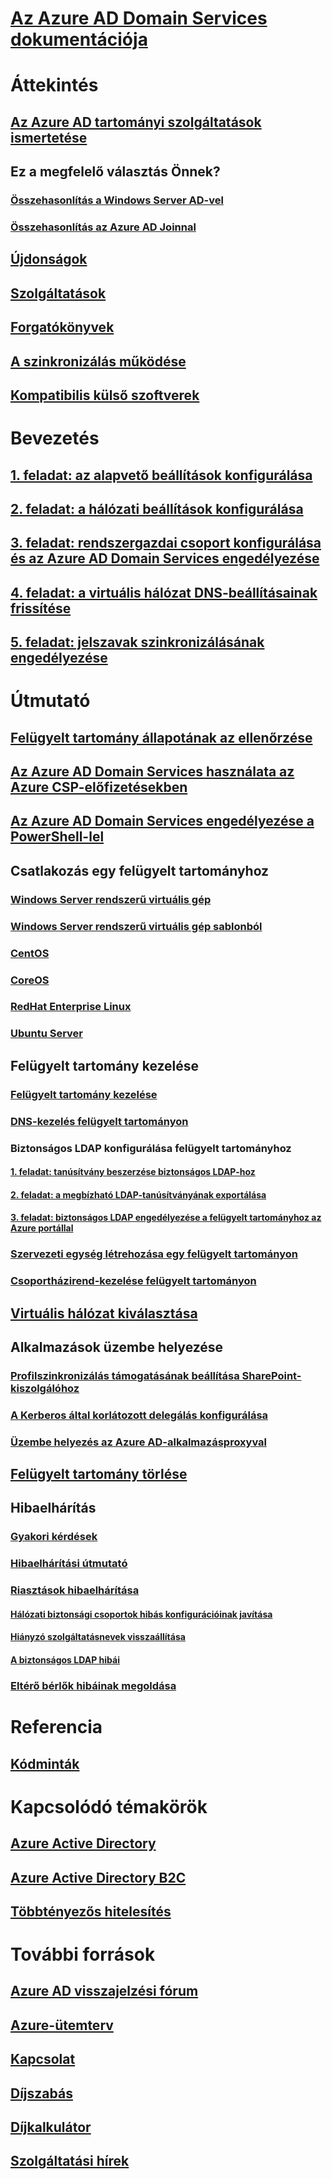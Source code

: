 # [Az Azure AD Domain Services dokumentációja](index.md)

# Áttekintés
## [Az Azure AD tartományi szolgáltatások ismertetése](active-directory-ds-overview.md)
## Ez a megfelelő választás Önnek?
### [Összehasonlítás a Windows Server AD-vel](active-directory-ds-comparison.md)
### [Összehasonlítás az Azure AD Joinnal](active-directory-ds-compare-with-azure-ad-join.md)
## [Újdonságok](https://azure.microsoft.com/updates/?product=active-directory-ds)
## [Szolgáltatások](active-directory-ds-features.md)
## [Forgatókönyvek](active-directory-ds-scenarios.md)
## [A szinkronizálás működése](active-directory-ds-synchronization.md)
## [Kompatibilis külső szoftverek](active-directory-ds-compatible-software.md)

# Bevezetés
## [1. feladat: az alapvető beállítások konfigurálása](active-directory-ds-getting-started.md)
## [2. feladat: a hálózati beállítások konfigurálása](active-directory-ds-getting-started-network.md)
## [3. feladat: rendszergazdai csoport konfigurálása és az Azure AD Domain Services engedélyezése](active-directory-ds-getting-started-admingroup.md)
## [4. feladat: a virtuális hálózat DNS-beállításainak frissítése](active-directory-ds-getting-started-dns.md)
## [5. feladat: jelszavak szinkronizálásának engedélyezése](active-directory-ds-getting-started-password-sync.md)

# Útmutató
## [Felügyelt tartomány állapotának az ellenőrzése](active-directory-ds-check-health.md)
## [Az Azure AD Domain Services használata az Azure CSP-előfizetésekben](active-directory-ds-csp.md)
## [Az Azure AD Domain Services engedélyezése a PowerShell-lel](active-directory-ds-enable-using-powershell.md)
## Csatlakozás egy felügyelt tartományhoz
### [Windows Server rendszerű virtuális gép](active-directory-ds-admin-guide-join-windows-vm-portal.md)
### [Windows Server rendszerű virtuális gép sablonból](active-directory-ds-join-windows-vm-template.md)
### [CentOS](active-directory-ds-join-centos-linux-vm.md)
### [CoreOS](active-directory-ds-join-coreos-linux-vm.md)
### [RedHat Enterprise Linux](active-directory-ds-join-rhel-linux-vm.md)
### [Ubuntu Server](active-directory-ds-join-ubuntu-linux-vm.md)
## Felügyelt tartomány kezelése
### [Felügyelt tartomány kezelése](active-directory-ds-admin-guide-administer-domain.md)
### [DNS-kezelés felügyelt tartományon](active-directory-ds-admin-guide-administer-dns.md)

### Biztonságos LDAP konfigurálása felügyelt tartományhoz
#### [1. feladat: tanúsítvány beszerzése biztonságos LDAP-hoz](active-directory-ds-admin-guide-configure-secure-ldap.md)
#### [2. feladat: a megbízható LDAP-tanúsítványának exportálása](active-directory-ds-admin-guide-configure-secure-ldap-export-pfx.md)
#### [3. feladat: biztonságos LDAP engedélyezése a felügyelt tartományhoz az Azure portállal](active-directory-ds-admin-guide-configure-secure-ldap-enable-ldaps.md)

### [Szervezeti egység létrehozása egy felügyelt tartományon](active-directory-ds-admin-guide-create-ou.md)
### [Csoportházirend-kezelése felügyelt tartományon](active-directory-ds-admin-guide-administer-group-policy.md)
## [Virtuális hálózat kiválasztása](active-directory-ds-networking.md)
## Alkalmazások üzembe helyezése
### [Profilszinkronizálás támogatásának beállítása SharePoint-kiszolgálóhoz](active-directory-ds-enable-sharepoint-profile-sync.md)
### [A Kerberos által korlátozott delegálás konfigurálása](active-directory-ds-enable-kcd.md)
### [Üzembe helyezés az Azure AD-alkalmazásproxyval](active-directory-ds-deploy-azure-app-proxy.md)
## [Felügyelt tartomány törlése](active-directory-ds-disable-aadds.md)
## Hibaelhárítás
### [Gyakori kérdések](active-directory-ds-faqs.md)
### [Hibaelhárítási útmutató](active-directory-ds-troubleshooting.md)
### [Riasztások hibaelhárítása](active-directory-ds-troubleshoot-alerts.md)
#### [Hálózati biztonsági csoportok hibás konfigurációinak javítása](active-directory-ds-troubleshoot-nsg.md)
#### [Hiányzó szolgáltatásnevek visszaállítása](active-directory-ds-troubleshoot-service-principals.md)
#### [A biztonságos LDAP hibái](active-directory-ds-troubleshoot-ldaps.md)
### [Eltérő bérlők hibáinak megoldása](active-directory-ds-mismatched-tenant-error.md)


# Referencia
## [Kódminták](https://azure.microsoft.com/en-us/resources/samples/?service=active-directory)

# Kapcsolódó témakörök
## [Azure Active Directory](../active-directory/active-directory-whatis.md)
## [Azure Active Directory B2C](../active-directory-b2c/active-directory-b2c-overview.md)
## [Többtényezős hitelesítés](../multi-factor-authentication/multi-factor-authentication.md)

# További források
## [Azure AD visszajelzési fórum](https://feedback.azure.com/forums/169401-azure-active-directory)
## [Azure-ütemterv](https://azure.microsoft.com/roadmap/?category=security-identity)
## [Kapcsolat](active-directory-ds-contact-us.md)
## [Díjszabás](https://azure.microsoft.com/pricing/details/active-directory-ds/)
## [Díjkalkulátor](https://azure.microsoft.com/pricing/calculator/)
## [Szolgáltatási hírek](https://azure.microsoft.com/updates/?product=active-directory-ds)

